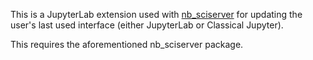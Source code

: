 This is a JupyterLab extension used with [nb_sciserver](https://github.com/sciserver/nb_sciserver) for updating the user's last used interface (either JupyterLab or Classical Jupyter).

This requires the aforementioned nb_sciserver package.

